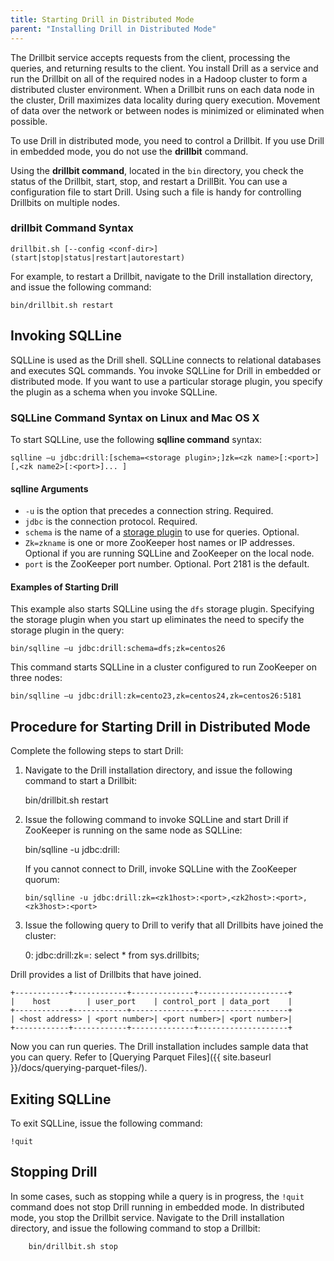 ```yaml
---
title: Starting Drill in Distributed Mode
parent: "Installing Drill in Distributed Mode"
---
```


The Drillbit service accepts requests from the client, processing the queries, and returning results to the client. You install Drill as a service and run the Drillbit on all of the required nodes in a Hadoop cluster to form a distributed cluster environment. When a Drillbit runs on each data node in the cluster, Drill maximizes data locality during query execution. Movement of data over the network or between nodes is minimized or eliminated when possible.

To use Drill in distributed mode, you need to control a Drillbit. If you use Drill in embedded mode, you do not use the **drillbit** command. 

Using the **drillbit command**, located in the `bin` directory, you check the status of the Drillbit, start, stop, and restart a DrillBit. You can use a configuration file to start Drill. Using such a file is handy for controlling Drillbits on multiple nodes.

### drillbit Command Syntax

    drillbit.sh [--config <conf-dir>] (start|stop|status|restart|autorestart)

For example, to restart a Drillbit, navigate to the Drill installation directory, and issue the following command:

    bin/drillbit.sh restart

## Invoking SQLLine
SQLLine is used as the Drill shell. SQLLine connects to relational databases and executes SQL commands. You invoke SQLLine for Drill in embedded or distributed mode. If you want to use a particular storage plugin, you specify the plugin as a schema when you invoke SQLLine.

### SQLLine Command Syntax on Linux and Mac OS X
To start SQLLine, use the following **sqlline command** syntax:


    sqlline –u jdbc:drill:[schema=<storage plugin>;]zk=<zk name>[:<port>][,<zk name2>[:<port>]... ]

#### sqlline Arguments 

* `-u` is the option that precedes a connection string. Required.  
* `jdbc` is the connection protocol. Required.  
* `schema` is the name of a [storage plugin]({{site.baseurl}}/docs/storage-plugin-registration) to use for queries. Optional.  
* `Zk=zkname` is one or more ZooKeeper host names or IP addresses. Optional if you are running SQLLine and ZooKeeper on the local node.  
* `port` is the ZooKeeper port number. Optional. Port 2181 is the default.  

#### Examples of Starting Drill
This example also starts SQLLine using the `dfs` storage plugin. Specifying the storage plugin when you start up eliminates the need to specify the storage plugin in the query:


    bin/sqlline –u jdbc:drill:schema=dfs;zk=centos26

This command starts SQLLine in a cluster configured to run ZooKeeper on three nodes:

    bin/sqlline –u jdbc:drill:zk=cento23,zk=centos24,zk=centos26:5181

## Procedure for Starting Drill in Distributed Mode

Complete the following steps to start Drill:

  1. Navigate to the Drill installation directory, and issue the following command to start a Drillbit:
  
        bin/drillbit.sh restart
  2. Issue the following command to invoke SQLLine and start Drill if ZooKeeper is running on the same node as SQLLine:
  
        bin/sqlline -u jdbc:drill:
     
     If you cannot connect to Drill, invoke SQLLine with the ZooKeeper quorum:

         bin/sqlline -u jdbc:drill:zk=<zk1host>:<port>,<zk2host>:<port>,<zk3host>:<port>
  3. Issue the following query to Drill to verify that all Drillbits have joined the cluster:
  
        0: jdbc:drill:zk=<zk1host>:<port> select * from sys.drillbits;

Drill provides a list of Drillbits that have joined.

    +------------+------------+--------------+--------------------+
    |    host        | user_port    | control_port | data_port    |
    +------------+------------+--------------+--------------------+
    | <host address> | <port number>| <port number>| <port number>|
    +------------+------------+--------------+--------------------+

Now you can run queries. The Drill installation includes sample data
that you can query. Refer to [Querying Parquet Files]({{ site.baseurl }}/docs/querying-parquet-files/).

## Exiting SQLLine

To exit SQLLine, issue the following command:

    !quit

## Stopping Drill

In some cases, such as stopping while a query is in progress, the `!quit` command does not stop Drill running in embedded mode. In distributed mode, you stop the Drillbit service. Navigate to the Drill installation directory, and issue the following command to stop a Drillbit:
  
        bin/drillbit.sh stop
